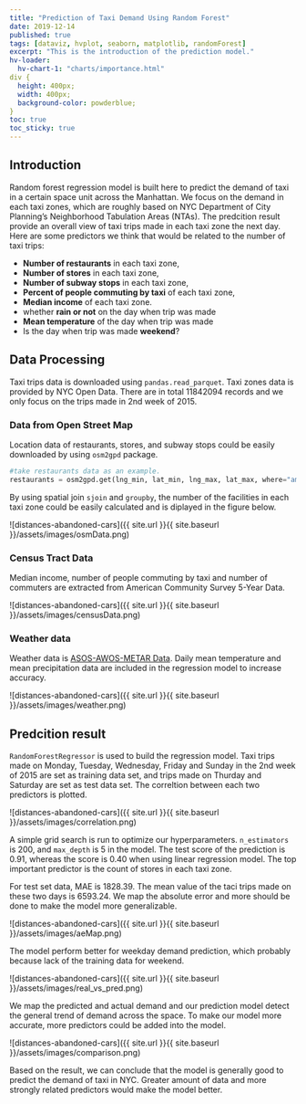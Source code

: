 ```yaml
---
title: "Prediction of Taxi Demand Using Random Forest"
date: 2019-12-14
published: true
tags: [dataviz, hvplot, seaborn, matplotlib, randomForest]
excerpt: "This is the introduction of the prediction model."
hv-loader:
  hv-chart-1: "charts/importance.html"
div {
  height: 400px;
  width: 400px;
  background-color: powderblue;
}
toc: true
toc_sticky: true
---
```


## Introduction

Random forest regression model is built here to predict the demand of taxi in a certain space unit across the Manhattan. We focus on the demand in each taxi zones, which are roughly based on NYC Department of City Planning’s Neighborhood Tabulation Areas (NTAs). The predcition result provide an overall view of taxi trips made in each taxi zone the next day. Here are some predictors we think that would be related to the number of taxi trips:
- **Number of restaurants** in each taxi zone,
- **Number of stores** in each taxi zone,
- **Number of subway stops** in each taxi zone,
- **Percent of people commuting by taxi** of each taxi zone,
- **Median income** of each taxi zone.
- whether **rain or not** on the day when trip was made
- **Mean temperature** of the day when trip was made
- Is the day when trip was made **weekend**?



## Data Processing

Taxi trips data is downloaded using `pandas.read_parquet`. Taxi zones data is provided by NYC Open Data. There are in total 11842094 records and we only focus on the trips made in 2nd week of 2015.


### Data from Open Street Map

Location data of restaurants, stores, and subway stops could be easily downloaded by using `osm2gpd` package.

```python
#take restaurants data as an example.
restaurants = osm2gpd.get(lng_min, lat_min, lng_max, lat_max, where="amenity=restaurant")
```

By using spatial join `sjoin` and `groupby`, the number of the facilities in each taxi zone could be easily calculated and is diplayed in the figure below. 

![distances-abandoned-cars]({{ site.url }}{{ site.baseurl }}/assets/images/osmData.png)


### Census Tract Data

Median income, number of people commuting by taxi and number of commuters are extracted from American Community Survey 5-Year Data.  

![distances-abandoned-cars]({{ site.url }}{{ site.baseurl }}/assets/images/censusData.png)


### Weather data

Weather data is [ASOS-AWOS-METAR Data](https://mesonet.agron.iastate.edu/request/download.phtml). Daily mean temperature and mean precipitation data are included in the regression model to increase accuracy. 

![distances-abandoned-cars]({{ site.url }}{{ site.baseurl }}/assets/images/weather.png)



## Predcition result

`RandomForestRegressor` is used to build the regression model. Taxi trips made on Monday, Tuesday, Wednesday, Friday and Sunday in the 2nd week of 2015 are set as training data set, and trips made on Thurday and Saturday are set as test data set. The correltion between each two predictors is plotted. 

![distances-abandoned-cars]({{ site.url }}{{ site.baseurl }}/assets/images/correlation.png)

A simple grid search is run to optimize our hyperparameters. `n_estimators` is 200, and `max_depth` is 5 in the model. The test score of the prediction is 0.91, whereas the score is 0.40 when using linear regression model. The top important predictor is the count of stores in each taxi zone. 

<div id="hv-chart-1"></div>

For test set data, MAE is 1828.39. The mean value of the taci trips made on these two days is 6593.24. We map the absolute error and more should be done to make the model more generalizable.

![distances-abandoned-cars]({{ site.url }}{{ site.baseurl }}/assets/images/aeMap.png)

The model perform better for weekday demand prediction, which probably because lack of the training data for weekend.

![distances-abandoned-cars]({{ site.url }}{{ site.baseurl }}/assets/images/real_vs_pred.png)

We map the predicted and actual demand and our prediction model detect the general trend of demand across the space. To make our model more accurate, more predictors could be added into the model.

![distances-abandoned-cars]({{ site.url }}{{ site.baseurl }}/assets/images/comparison.png)

Based on the result, we can conclude that the model is generally good to predict the demand of taxi in NYC. Greater amount of data and more strongly related predictors would make the model better.


